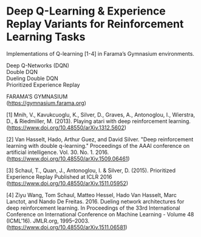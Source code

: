 # Deep Q-Learning & Experience Replay Variants for Reinforcement Learning Tasks

Implementations of Q-learning [1-4] in Farama’s Gymnasium environments.

Deep Q-Networks (DQN) <br>
Double DQN <br>
Dueling Double DQN <br>
Prioritized Experience Replay <br>

FARAMA’S GYMNASIUM <br>
(https://gymnasium.farama.org)

[1] Mnih, V., Kavukcuoglu, K., Silver, D., Graves, A., Antonoglou, I., Wierstra, D., & Riedmiller, M. (2013). Playing atari with deep reinforcement learning.(https://www.doi.org/10.48550/arXiv.1312.5602)

[2] Van Hasselt, Hado, Arthur Guez, and David Silver. "Deep reinforcement learning with double q-learning." Proceedings of the AAAI conference on artificial intelligence. Vol. 30. No. 1. 2016. (https://www.doi.org/10.48550/arXiv.1509.06461)

[3] Schaul, T., Quan, J., Antonoglou, I. & Silver, D. (2015). Prioritized Experience Replay Published at ICLR 2016 (https://www.doi.org/10.48550/arXiv.1511.05952)

[4] Ziyu Wang, Tom Schaul, Matteo Hessel, Hado Van Hasselt, Marc Lanctot, and Nando De Freitas. 2016. Dueling network architectures for deep reinforcement learning. In Proceedings of the 33rd International Conference on International Conference on Machine Learning - Volume 48 (ICML'16). JMLR.org, 1995–2003.(https://www.doi.org/10.48550/arXiv.1511.06581)
